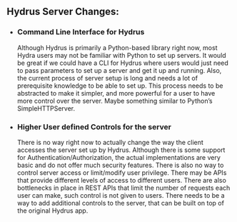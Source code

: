 ## Hydrus Server Changes:

* ### Command Line Interface for Hydrus
  Although Hydrus is primarily a Python-based library right now, most Hydra users may not be familiar with Python to set up servers. It would be great if we could have a CLI for Hydrus where users would just need to pass parameters to set up a server and get it up and running. 
  Also, the current process of server setup is long and needs a lot of prerequisite knowledge to be able to set up. 
  This process needs to be abstracted to make it simpler, and more powerful for a user to have more control over the server. Maybe something similar to Python’s SimpleHTTPServer. 

* ### Higher User defined Controls for the server
  There is no way right now to actually change the way the client accesses the server set up by Hydrus. Although there is some support for Authentication/Authorization, the actual implementations are very basic and do not offer much security features. There is also no way to control server access or limit/modify user privilege. There may be APIs that provide different levels of access to different users. There are also bottlenecks in place in REST APIs that limit the number of requests each user can make, such control is not given to users. There needs to be a way to add additional controls to the server, that can be built on top of the original Hydrus app.


